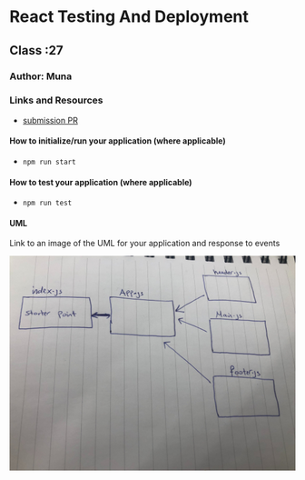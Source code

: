 
# React Testing And Deployment

## Class :27

### Author: Muna 

### Links and Resources

- [submission PR](https://github.com/401-advanced-javascript-muna/lab-26-component-based-ui/pull/1)



#### How to initialize/run your application (where applicable)

-  `npm run start`

#### How to test  your application (where applicable)

-  `npm run test`



#### UML

Link to an image of the UML for your application and response to events

![](uml.jpg)